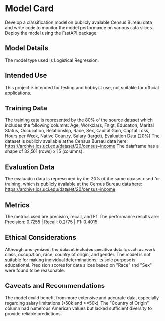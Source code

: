 # Model Card
Develop a classification model on publicly available Census Bureau data and write code to monitor the model performance on various data slices. Deploy the model using the FastAPI package.
## Model Details
The model type used is Logistical Regression. 
## Intended Use
This project is intended for testing and hobbyist use, not suitable for official applications.
## Training Data
The training data is represented by the 80% of the source dataset which includes the following columns:
Age, Workclass, Fnlgt, Education, Marital Status, Occupation, Relationship, Race, Sex, Capital Gain, Capital Loss, Hours per Week, Native Country, Salary (target), Evaluation Data (20%) 
The dataset is publicly available at the Census Bureau data here: https://archive.ics.uci.edu/dataset/20/census+income
The dataframe has a shape of 32,561 (rows) x 15 (columns).
## Evaluation Data
The evaluation data is represented by the 20% of the same dataset used for training, which is publicly available at the Census Bureau data here: https://archive.ics.uci.edu/dataset/20/census+income
## Metrics
The metrics used are precision, recall, and F1. The performance results are:
Precision: 0.7255 | Recall: 0.2775 | F1: 0.4015
## Ethical Considerations
Although anonymized, the dataset includes sensitive details such as work class, occupation, race, country of origin, and gender. The model is not suitable for making individual determinations; its sole purpose is educational. Precision scores for data slices based on "Race" and "Sex" were found to be reasonable.
## Caveats and Recommendations
The model could benefit from more extensive and accurate data, especially regarding salary limitations (>50k and >=50k). The "Country of Origin" column had numerous American values but lacked sufficient diversity to provide reliable predictions.

